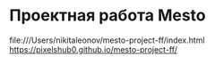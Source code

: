 # Проектная работа Mesto
file:///Users/nikitaleonov/mesto-project-ff/index.html
https://pixelshub0.github.io/mesto-project-ff/